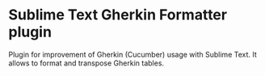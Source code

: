 # Sublime Text Gherkin Formatter plugin
Plugin for improvement of Gherkin (Cucumber) usage with Sublime Text. It allows to format and transpose Gherkin tables.
